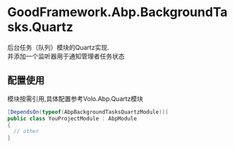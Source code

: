 # GoodFramework.Abp.BackgroundTasks.Quartz

后台任务（队列）模块的Quartz实现.  
并添加一个监听器用于通知管理者任务状态  

## 配置使用

模块按需引用,具体配置参考Volo.Abp.Quartz模块  

```csharp
[DependsOn(typeof(AbpBackgroundTasksQuartzModule))]
public class YouProjectModule : AbpModule
{
  // other
}
```

